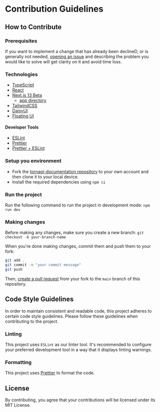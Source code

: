 # Contribution Guidelines

## How to Contribute

### Prerequisites

If you want to implement a change that has already been declineD, or is generally not
needed, [opening an issue](https://github.com/Torn-Playground/tornapi-documentation/issues) and describing the problem
you would like to solve will get clarity on it and avoid time loss.

### Technologies

- [TypeScript](https://www.typescriptlang.org/)
- [React](https://reactjs.org/)
- [Next.js 13 Beta](https://beta.nextjs.org/docs)
  - [app directory](https://beta.nextjs.org/docs/routing/fundamentals)
- [TailwindCSS](https://tailwindcss.com/)
- [DaisyUI](https://daisyui.com/)
- [Floating UI](https://floating-ui.com/)

#### Developer Tools

- [ESLint](https://eslint.org/)
- [Prettier](https://prettier.io/)
- [Prettier + ESLint](https://github.com/prettier/eslint-config-prettier)

### Setup you environment

- Fork the [tornapi-documentation repository](https://github.com/Torn-Playground/tornapi-documentation) to your own
  account and then clone it to your local device.
- Install the required dependencies using `npm ci`

### Run the project

Run the following command to run the project in development mode: `npm run dev`

### Making changes

Before making any changes, make sure you create a new branch: `git checkout -b your-branch-name`

When you're done making changes, commit them and push them to your fork:

```bash
git add .
git commit -m "your commit message"
git push
```

Then, [create a pull request](https://github.com/Torn-Playground/tornapi-documentation/pulls) from your fork to
the `main` branch of this repository.

## Code Style Guidelines

In order to maintain consistent and readable code, this project adheres to certain code style guidelines. Please follow
these guidelines when contributing to the project.

### Linting

This project uses `ESLint` as our linter tool. It's recommended to configure your preferred development tool in a way
that it displays linting warnings.

### Formatting

This project uses [Prettier](https://prettier.io/) to format the code.

## License

By contributing, you agree that your contributions will be licensed under its MIT License.
